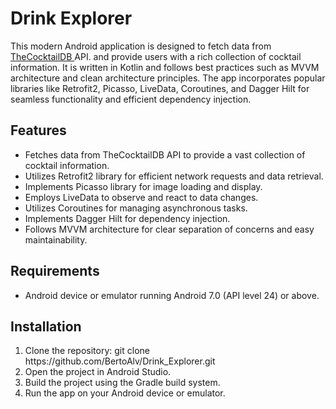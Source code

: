 
# Drink Explorer
This modern Android application is designed to fetch data from <a href="https://www.thecocktaildb.com/api.php"> TheCocktailDB </a> API. and provide users with a rich collection of cocktail information.
It is written in Kotlin and follows best practices such as MVVM architecture and clean architecture principles. 
The app incorporates popular libraries like Retrofit2, Picasso, LiveData, Coroutines, and Dagger Hilt for seamless functionality and efficient dependency injection.
</br>
## Features

<ul>
  <li>Fetches data from TheCocktailDB API to provide a vast collection of cocktail information.</li>
  <li>Utilizes Retrofit2 library for efficient network requests and data retrieval.</li>
  <li>Implements Picasso library for image loading and display.</li>
  <li>Employs LiveData to observe and react to data changes.</li>
  <li>Utilizes Coroutines for managing asynchronous tasks.</li>
  <li>Implements Dagger Hilt for dependency injection.</li>
  <li>Follows MVVM architecture for clear separation of concerns and easy maintainability.</li>
</ul>

## Requirements
<ul>
  <li>Android device or emulator running Android 7.0 (API level 24) or above.</li>
</ul>

## Installation

<ol>
  <li>Clone the repository: git clone https://github.com/BertoAlv/Drink_Explorer.git</li>
  <li>Open the project in Android Studio.</li>
  <li>Build the project using the Gradle build system.</li>
  <li>Run the app on your Android device or emulator.</li>
</ol>
